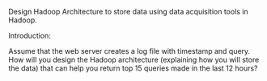 Design Hadoop Architecture to store data using data acquisition tools in Hadoop.

Introduction:

Assume that the web server creates a log file with timestamp and query. How will you design the Hadoop architecture (explaining how you will store the data) that can help you return top 15 queries made in the last 12 hours?
